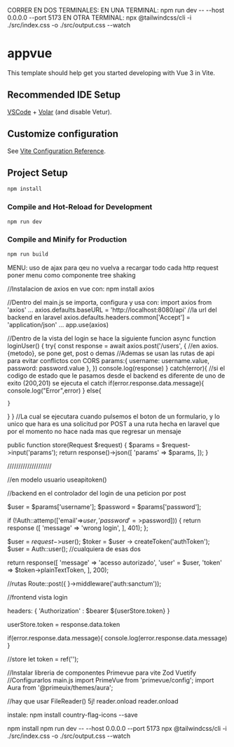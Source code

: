 CORRER EN DOS TERMINALES:
EN UNA TERMINAL:
npm run dev -- --host 0.0.0.0 --port 5173
EN OTRA TERMINAL:
npx @tailwindcss/cli -i ./src/index.css -o ./src/output.css --watch


# appvue

This template should help get you started developing with Vue 3 in Vite.

## Recommended IDE Setup

[VSCode](https://code.visualstudio.com/) + [Volar](https://marketplace.visualstudio.com/items?itemName=Vue.volar) (and disable Vetur).

## Customize configuration

See [Vite Configuration Reference](https://vite.dev/config/).

## Project Setup

```sh
npm install
```

### Compile and Hot-Reload for Development

```sh
npm run dev
```

### Compile and Minify for Production

```sh
npm run build
```



MENU:
uso de ajax para qeu no vuelva a recargar todo cada http request
poner menu como componente
tree shaking

 <!--
 
 let message = ref("probando") //para reactividad | como variables cualquiera pero cuando se actualice el valor de este elemento reactivo
let show = ref(false)
let id = ref('message-box')

const data = ref()

message.value = 'hola probando'

//computed, valor no esta definido y su valor depende de otra propiedad
let messageChange = computed(() => {
    return (show.value === false) ? 'adios probando' : 'hola probando'
})

function changeMessage() {
    message.value = 'cambiando mensaje'
}


 
 
 
  {{message}}
    {{show}}
    {{messageChange}}
    misma forma de usar eventos o funciones 
    <button 
    @click="show = !show" 
    >ola1</button>
    <button    
    v-on:click="show = !show"    
    >ola2</button>

    <div v-if="show"> se puede usar v-if o v-show 
        <p>{{message}           }</p>
    </div>
    <div v-else="show"> se puede usar v-if o v-show 
        <p>hola probando si</p>
    </div>
    Tambien existe v-if-else -->


//Instalacion de axios en vue con: 
npm install axios

//Dentro del main.js se importa, configura y usa con:
import axios from 'axios'
...
axios.defaults.baseURL = 'http://localhost:8080/api' //la url del backend en laravel
axios.defaults.headers.common['Accept'] = 'application/json'
...
app.use(axios)

//Dentro de la vista del login se hace la siguiente funcion
async function loginUser() {
  try{
    const response = await axios.post('/users', { //en axios.{metodo}, se pone get, post o demas
    //Ademas se usan las rutas de api para evitar conflictos con CORS
      params:{
        username: username.value,
        password: password.value
      },
    })
    console.log(response)
  }
  catch(error){ //si el codigo de estado que le pasamos desde el backend es diferente de uno de exito (200,201) se ejecuta el catch
    if(error.response.data.message){
      console.log("Error",error)
    }
    else{
      
    }
  }
}
//La cual se ejecutara cuando pulsemos el boton de un formulario, y lo unico que hara es una solicitud por POST a una ruta hecha en laravel que por el momento no hace nada mas que regresar un mensaje

public function store(Request $request)
    {
        $params = $request->input('params');
        return response()->json([
            'params' => $params,
        ]);
    }



////////////////////

//en modelo usuario
useapitoken()

//backend en el controlador del login de una peticion por post

$user = $params['username'];
$password = $params['password'];

if (!Auth::attemp(['email'=>$user, 'password'=>$password])) {
	return response ([
		'message' => 'wrong login',
	], 401);
};

$user = $request->$user();
$toker = $user -> createToken('authToken');
$user = Auth::user(); //cualquiera de esas dos

return response([
	'message' => 'acesso autorizado',
	'user' = $user,
	'token' => $token->plainTextToken,
], 200);


//rutas
Route::post({
}->middleware('auth:sanctum'));

//frontend vista login

headers: {
	'Authorization' : $bearer ${userStore.token}
}

userStore.token = response.data.token

if(error.response.data.message){
	console.log(error.response.data.message)
}

//store
let token = ref('');


//Instalar libreria de componentes
Primevue para vite
Zod
Vuetify
//Configurarlos
main.js
import PrimeVue from 'primevue/config';
import Aura from '@primeuix/themes/aura';


//hay que usar
FileReader()
5j!
reader.onload 
<FileUpload>
reader.onload


instale:
npm install country-flag-icons --save


npm install
npm run dev -- --host 0.0.0.0 --port 5173
npx @tailwindcss/cli -i ./src/index.css -o ./src/output.css --watch 